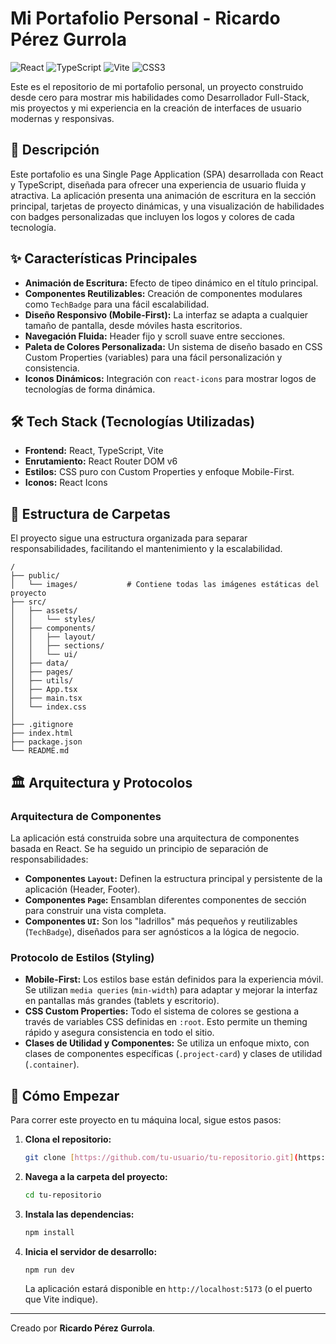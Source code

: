 # Mi Portafolio Personal - Ricardo Pérez Gurrola

![React](https://img.shields.io/badge/React-20232A?style=for-the-badge&logo=react&logoColor=61DAFB)
![TypeScript](https://img.shields.io/badge/TypeScript-007ACC?style=for-the-badge&logo=typescript&logoColor=white)
![Vite](https://img.shields.io/badge/Vite-646CFF?style=for-the-badge&logo=vite&logoColor=white)
![CSS3](https://img.shields.io/badge/CSS3-1572B6?style=for-the-badge&logo=css3&logoColor=white)

Este es el repositorio de mi portafolio personal, un proyecto construido desde cero para mostrar mis habilidades como Desarrollador Full-Stack, mis proyectos y mi experiencia en la creación de interfaces de usuario modernas y responsivas.



## 📜 Descripción

Este portafolio es una Single Page Application (SPA) desarrollada con React y TypeScript, diseñada para ofrecer una experiencia de usuario fluida y atractiva. La aplicación presenta una animación de escritura en la sección principal, tarjetas de proyecto dinámicas, y una visualización de habilidades con badges personalizadas que incluyen los logos y colores de cada tecnología.

## ✨ Características Principales

- **Animación de Escritura:** Efecto de tipeo dinámico en el título principal.
- **Componentes Reutilizables:** Creación de componentes modulares como `TechBadge` para una fácil escalabilidad.
- **Diseño Responsivo (Mobile-First):** La interfaz se adapta a cualquier tamaño de pantalla, desde móviles hasta escritorios.
- **Navegación Fluida:** Header fijo y scroll suave entre secciones.
- **Paleta de Colores Personalizada:** Un sistema de diseño basado en CSS Custom Properties (variables) para una fácil personalización y consistencia.
- **Iconos Dinámicos:** Integración con `react-icons` para mostrar logos de tecnologías de forma dinámica.

## 🛠️ Tech Stack (Tecnologías Utilizadas)

- **Frontend:** React, TypeScript, Vite
- **Enrutamiento:** React Router DOM v6
- **Estilos:** CSS puro con Custom Properties y enfoque Mobile-First.
- **Iconos:** React Icons

## 📂 Estructura de Carpetas

El proyecto sigue una estructura organizada para separar responsabilidades, facilitando el mantenimiento y la escalabilidad.

```
/
├── public/
│   └── images/           # Contiene todas las imágenes estáticas del proyecto
├── src/
│   ├── assets/
│   │   └── styles/
│   ├── components/
│   │   ├── layout/
│   │   ├── sections/
│   │   └── ui/
│   ├── data/
│   ├── pages/
│   ├── utils/
│   ├── App.tsx
│   ├── main.tsx
│   └── index.css
│
├── .gitignore
├── index.html
├── package.json
└── README.md
```

## 🏛️ Arquitectura y Protocolos

### Arquitectura de Componentes
La aplicación está construida sobre una arquitectura de componentes basada en React. Se ha seguido un principio de separación de responsabilidades:
- **Componentes `Layout`:** Definen la estructura principal y persistente de la aplicación (Header, Footer).
- **Componentes `Page`:** Ensamblan diferentes componentes de sección para construir una vista completa.
- **Componentes `UI`:** Son los "ladrillos" más pequeños y reutilizables (`TechBadge`), diseñados para ser agnósticos a la lógica de negocio.

### Protocolo de Estilos (Styling)
- **Mobile-First:** Los estilos base están definidos para la experiencia móvil. Se utilizan `media queries` (`min-width`) para adaptar y mejorar la interfaz en pantallas más grandes (tablets y escritorio).
- **CSS Custom Properties:** Todo el sistema de colores se gestiona a través de variables CSS definidas en `:root`. Esto permite un theming rápido y asegura consistencia en todo el sitio.
- **Clases de Utilidad y Componentes:** Se utiliza un enfoque mixto, con clases de componentes específicas (`.project-card`) y clases de utilidad (`.container`).

## 🚀 Cómo Empezar

Para correr este proyecto en tu máquina local, sigue estos pasos:

1. **Clona el repositorio:**
   ```bash
   git clone [https://github.com/tu-usuario/tu-repositorio.git](https://github.com/tu-usuario/tu-repositorio.git)
   ```

2. **Navega a la carpeta del proyecto:**
   ```bash
   cd tu-repositorio
   ```

3. **Instala las dependencias:**
   ```bash
   npm install
   ```

4. **Inicia el servidor de desarrollo:**
   ```bash
   npm run dev
   ```
   La aplicación estará disponible en `http://localhost:5173` (o el puerto que Vite indique).

---
Creado por **Ricardo Pérez Gurrola**.